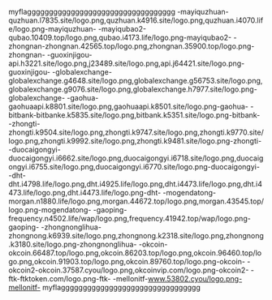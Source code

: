 myflagggggggggggggggggggggggggggggggggg
-mayiquzhuan-quzhuan.l7835.site/logo.png,quzhuan.k4916.site/logo.png,quzhuan.i4070.life/logo.png-mayiquzhuan-
-mayiqubao2-qubao.10409.top/logo.png,qubao.i4173.life/logo.png-mayiqubao2-
-zhongnan-zhongnan.42565.top/logo.png,zhongnan.35900.top/logo.png-zhongnan-
-guoxinjigou-api.h3221.site/logo.png,j23489.site/logo.png,api.j64421.site/logo.png-guoxinjigou-
-globalexchange-globalexchange.g4648.site/logo.png,globalexchange.g56753.site/logo.png,globalexchange.g9076.site/logo.png,globalexchange.h7977.site/logo.png-globalexchange-
-gaohua-gaohuaapi.k8801.site/logo.png,gaohuaapi.k8501.site/logo.png-gaohua-
-bitbank-bitbanke.k5835.site/logo.png,bitbank.k5351.site/logo.png-bitbank-
-zhongti-zhongti.k9504.site/logo.png,zhongti.k9747.site/logo.png,zhongti.k9770.site/logo.png,zhongti.k9992.site/logo.png,zhongti.k9481.site/logo.png-zhongti-
-duocaigongyi-duocaigongyi.i6662.site/logo.png,duocaigongyi.i6718.site/logo.png,duocaigongyi.i6755.site/logo.png,duocaigongyi.i6770.site/logo.png-duocaigongyi-
-dht-dht.i4798.life/logo.png,dht.i4925.life/logo.png,dht.i4473.life/logo.png,dht.i4473.life/logo.png,dht.i4473.life/logo.png-dht-
-mogendatong-morgan.n1880.life/logo.png,morgan.44672.top/logo.png,morgan.43545.top/logo.png-mogendatong-
-gaoping-frequency.n4502.life/wap/logo.png,frequency.41942.top/wap/logo.png-gaoping-
-zhongnonglihua-zhongnong.k6939.site/logo.png,zhongnong.k2318.site/logo.png,zhongnong.k3180.site/logo.png-zhongnonglihua-
-okcoin-okcoin.66487.top/logo.png,okcoin.86203.top/logo.png,okcoin.96460.top/logo.png,okcoin.91903.top/logo.png,okcoin.89760.top/logo.png-okcoin-
-okcoin2-okcoin.37587.cyou/logo.png,okcoinvip.com/logo.png-okcoin2-
-ftk-ftktoken.com/logo.png-ftk-
-mellonitf-www.53802.cyou/logo.png-mellonitf-
myflagggggggggggggggggggggggggggggggg
